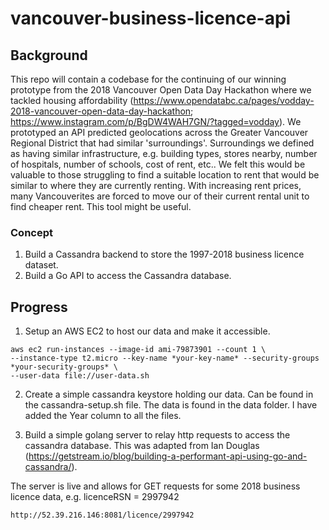 # vancouver-business-licence-api

## Background

This repo will contain a codebase for the continuing of our winning prototype from the 2018 Vancouver Open Data Day Hackathon where we tackled housing affordability (https://www.opendatabc.ca/pages/vodday-2018-vancouver-open-data-day-hackathon; https://www.instagram.com/p/BgDW4WAH7GN/?tagged=vodday). We prototyped an API predicted geolocations across the Greater Vancouver Regional District that had similar 'surroundings'. Surroundings we defined as having similar infrastructure, e.g. building types, stores nearby, number of hospitals, number of schools, cost of rent, etc.. We felt this would be valuable to those struggling to find a suitable location to rent that would be similar to where they are currently renting. With increasing rent prices, many Vancouverites are forced to move our of their current rental unit to find cheaper rent. This tool might be useful.

### Concept

1. Build a Cassandra backend to store the 1997-2018 business licence dataset.
2. Build a Go API to access the Cassandra database.

## Progress

1. Setup an AWS EC2 to host our data and make it accessible.

```
aws ec2 run-instances --image-id ami-79873901 --count 1 \
--instance-type t2.micro --key-name *your-key-name* --security-groups *your-security-groups* \
--user-data file://user-data.sh
```

2. Create a simple cassandra keystore holding our data. Can be found in the cassandra-setup.sh file. The data is found in the data folder. I have added the Year column to all the files.

3. Build a simple golang server to relay http requests to access the cassandra database. This was adapted from Ian Douglas (https://getstream.io/blog/building-a-performant-api-using-go-and-cassandra/).

The server is live and allows for GET requests for some 2018 business licence data, e.g. licenceRSN = 2997942
```
http://52.39.216.146:8081/licence/2997942
```
